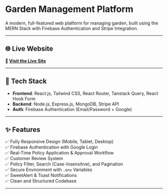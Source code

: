 #  Garden Management Platform

A modern, full-featured web platform for managing garden, built using the MERN Stack with Firebase Authentication and Stripe Integration.

---

## 🌐 Live Website

**🔗 [Visit the Live Site](https://gardenia-7cb5d.web.app/)**  

---

## 🚀 Tech Stack

- **Frontend**: React.js, Tailwind CSS, React Router, Tanstack Query, React Hook Form
- **Backend**: Node.js, Express.js, MongoDB, Stripe API
- **Auth**: Firebase Authentication (Email/Password + Google)


---

## ✨ Features

✅ Fully Responsive Design (Mobile, Tablet, Desktop)  
✅ Firebase Authentication with Google Login  
✅ Real-Time Policy Application & Approval Workflow   
✅ Customer Review System  
✅ Policy Filter, Search (Case-Insensitive), and Pagination  
✅ Secure Environment with `.env` Variables    
✅ SweetAlert & Toast Notifications  
✅ Clean and Structured Codebase

---


